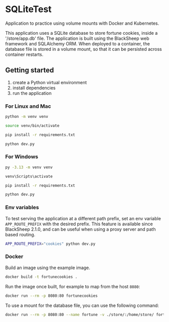# SQLiteTest

Application to practice using volume mounts with Docker and Kubernetes.

This application uses a SQLite database to store fortune cookies, inside a
'/store/app.db' file. The application is built using the BlackSheep web framework
and SQLAlchemy ORM. When deployed to a container, the database file is stored
in a volume mount, so that it can be persisted across container restarts.

## Getting started

1. create a Python virtual environment
2. install dependencies
3. run the application

### For Linux and Mac

```bash
python -m venv venv

source venv/bin/activate

pip install -r requirements.txt

python dev.py
```

### For Windows

```bash
py -3.13 -m venv venv

venv\Scripts\activate

pip install -r requirements.txt

python dev.py
```

### Env variables

To test serving the application at a different path prefix, set an env variable
`APP_ROUTE_PREFIX` with the desired prefix. This feature is available since
BlackSheep 2.1.0, and can be useful when using a proxy server and path based
routing.

```bash
APP_ROUTE_PREFIX="cookies" python dev.py
```

### Docker

Build an image using the example image.

```bash
docker build -t fortunecookies .
```

Run the image once built, for example to map from the host `8080`:

```bash
docker run --rm -p 8080:80 fortunecookies
```

To use a mount for the database file, you can use the following command:

```bash
docker run --rm -p 8080:80 --name fortune -v ./store/:/home/store/ fortunecookies
```
